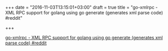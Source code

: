 +++
date = "2016-11-03T13:15:01+03:00"
draft = true
title = "go-xmlrpc - XML RPC support for golang using go generate (generates xml parse code)  #reddit"

+++

<p><a href="https://t.co/N5oMglKMQ8">go-xmlrpc - XML RPC support for golang using go generate (generates xml parse code)  #reddit</a></p>
